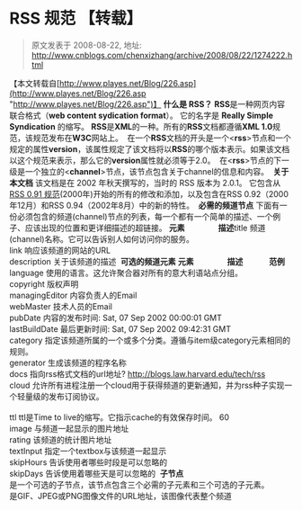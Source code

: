 # RSS 规范 【转载】 
> 原文发表于 2008-08-22, 地址: http://www.cnblogs.com/chenxizhang/archive/2008/08/22/1274222.html 


【本文转载自[http://www.playes.net/Blog/226.asp](http://www.playes.net/Blog/226.asp "http://www.playes.net/Blog/226.asp")】 **什么是 RSS？** **RSS**是一种网页内容联合格式（**web content sydication format**）。 它的名字是 **Really Simple Syndication** 的缩写。 **RSS**是**XML**的一种。所有的**RSS**文档都遵循**XML 1.0**规范，该规范发布在**W3C**网站上。  在一个**RSS**文档的开头是一个<**rss**>节点和一个规定的属性**version**，该属性规定了该文档将以**RSS**的哪个版本表示。如果该文档以这个规范来表示，那么它的**version**属性就必须等于2.0。  在<**rss**>节点的下一级是一个独立的<**channel**>节点，该节点包含关于channel的信息和内容。  **关于本文档** 该文档是在 2002 年秋天撰写的，当时的 RSS 版本为 2.0.1。 它包含从 [RSS 0.91 规范](http://my.netscape.com/publish/formats/rss-spec-0.91.html)(2000年)开始的所有的修改和添加，以及包含在RSS 0.92（2000年12月）和RSS 0.94（2002年8月）中的新的特性。  **必需的频道节点** 下面有一份必须包含的频道(channel)节点的列表，每一个都有一个简单的描述、一个例子、应该出现的位置和更详细描述的超链接。 **元素                  描述**title 频道(channel)名称。它可以告诉别人如何访问你的服务。  
link 响应该频道的网站的URL   
description 关于该频道的描述  **可选的频道元素** **元素                  描述              范例**   
language 使用的语言。这允许聚合器对所有的意大利语站点分组。  
copyright 版权声明  
managingEditor 内容负责人的Email  
webMaster 技术人员的Email  
pubDate 内容的发布时间: Sat, 07 Sep 2002 00:00:01 GMT   
lastBuildDate 最后更新时间: Sat, 07 Sep 2002 09:42:31 GMT   
category 指定该频道所属的一个或多个分类。遵循与item级category元素相同的规则。  
generator 生成该频道的程序名称  
docs 指向rss格式文档的url地址? http://blogs.law.harvard.edu/tech/rss   
cloud 允许所有进程注册一个cloud用于获得频道的更新通知，并为rss种子实现一个轻量级的发布订阅协议。   
<cloud domain="rpc.sys.com" port="80" path="/RPC2" registerProcedure="pingMe" protocol="soap"/>   
ttl ttl是Time to live的缩写。它指示cache的有效保存时间。 <ttl>60</ttl>   
image 与频道一起显示的图片地址   
rating 该频道的统计图片地址   
textInput 指定一个textbox与该频道一起显示   
skipHours 告诉使用者哪些时段是可以忽略的   
skipDays 告诉使用着哪些天是可以忽略的  **<channel>子节点<image>**  
<image>是一个可选的<channel>子节点，该节点包含三个必需的子元素和三个可选的子元素。   
<url>是GIF、JPEG或PNG图像文件的URL地址，该图像代表整个频道   
<title>用于描述上面的图像，等同于HTML语言中的<img>的alt属性   
<link>是要连接的站点的url，当显示频道时，图像的连接指向该站点。   
<title>和<link>应该与频道的<title>和<link>有相同的值   
可选的节点包括<width>和<height>，它们是数字类型，指定图像的宽度和高度，单位为像素  
<description>就是link的TITLE属性中文本，它将在调用网页时显示出来。 图像宽度的最大值为144，默认值为88  
图像高度的最大值为400，默认值为31 **<channel>子节点<cloud>**  
<cloud>是一个可选的<channel>子节点。   
它指定一个可以支持rssCloud接口的web服务，rssCloud接口可以用HTTP-POST，XML-RPC或SOAP1.1实现。   
它的目的是允许通知注册为cloud的进程频道被更新，从而实现一个轻量级的发布订阅协议。   
<cloud domain="rpc.sys.com" port="80" path="/RPC2"   
registerProcedure= "myCloud.rssPleaseNotify" protocol="xml-rpc" />  
在这个例子中，为了请求频道通知，你需要发送一个XML-RPC消息到rpc.sys.com的80端口，路径为/RPC2。调用的过程为myCloud.rssPleaseNotify。 **<channel>子节点<ttl>**  
<ttl>是一个可选的<channel>子节点。   
ttl是time to live的缩写。它表示频道在被刷新前应该被缓存的时间。这使得rss源可以被一个支持文件共享的网络所管理，例如Gnutella   
例如：<ttl>60</ttl>  <channel>子节点<textInput>   
<textInput>是<channel>的可选的子节点，<textInput>包含四个子节点。   
<title>--提交按钮的标签   
<description>--该文本输入区的描述   
<name>--文本输入区的名称   
<link>--处理文本输入的CGI脚本的URL   
使用<textInput>的目的有些神秘（？）。你可以用它提供一个搜索引擎输入框，或让读者提供反馈信息。许多聚合器忽略该节点。  **<item>的节点**一个频道可以包含许多项目（item）节点。一个项目可以代表一个故事——比如说一份报纸或杂志上的故事，如果是这样的话，那么项目的描述则是故事的概要，项目的链接则指向整个故事的存放位置。项目的所有节点都是可选的，但是至少要包含至少一个标题(title)和描述(description)。  **元素                  描述              范例**   
title item的标题  
link item的URL  
description item概要  
author 作者的email地址  
category item可以包含在一个或多个分类中  
comments 与item相关的评论的地址  
enclosure 附加的媒体对象  
guid 可以唯一确定item的字符串   
pubDate item发布的时间: Sun, 19 May 2002 15:21:36 GMT   
source rss频道来源: Quotes of the Day **<item>子节点** **<source>**  
<source>是<item>的可选节点。   
它的值是item来自的rss频道的名称，从item的title衍生而来。它有一个必须包含的属性url, 该属性链接到XML序列化源。   
<source url="http://static.userland.com/tomalak/links2.xml">Tomalak's Realm</source> 该节点的作用是提高连接的声望，进一步推广新闻项目的源头。它可以用在聚合器的Post命令中。当从聚合器通过webblog访问一个item时，<source>能够自动被生成。   
**<enclosure>**<enclosure>是<item>的可选节点。   
它有三个必要的属性。url属性指示enclosure的位置，length指出它的字节大小，type属性指出它的标准MIME类型   
url必须为一个http url。   
<enclosure url="http://www.scripting.com/mp3s/Suite.mp3" length="12216320" type="audio/mpeg" />   
<item>子节点<category>   
<category>是<item>的可选节点。   
它有一个可选属性或域，该属性是一个用来定义分类法的字符串。   
该节点的值是一个正斜杠分割的字符串，它用来在指定的分类法中识别一个分级位置（hierarchic location）。处理器可以为分类的识别建立会话。（Processors may establish conventions for the interpretation of categories）下面有两个例子：   
<category>Grateful Dead</category>   
<category domain="http://www.fool.com/cusips">MSFT</category> 你可以根据你的需要为不同的域（domain）包含很多category节点，并且可以在相同域的不同部分拥有一个前后参照的item。  **<pubDate>**  
<pubDate>是<item>的可选节点。   
它的值是item发布的日期。如果它是一个没有到达的日期，聚合器在日期到达之前可以选择不显示该item。   
<pubDate>Sun, 19 May 2002 15:21:36 GMT</pubDate>  **<guid>**  
<guid>是<item>的可选节点。   
guid是globally unique identifier的缩写。它是一个可以唯一识别item的字符串。当item发布之后，聚合器可以选择使用该字符串判断该item是否是新的。   
<guid>http://some.server.com/weblogItem3207</guid>   
guid没有特定的语法规则，聚合器必须将他们看作一个字符串。生成具有唯一性的字符串guid取决于种子的源头。   
如果guid节点有isPermaLink属性，并且值为真，读取器就会认为它是item的permalink。permalink是一个可在web浏览器中打开的url链接，它指向<item>节点所描述的全部item。   
<guid isPermaLink="true">http://inessential.com/2002/09/01.php#a2</guid>   
isPermaLink是可选属性，默认值为真。如果值为假，guid将不会被认为是一个url或指向任何对象的url。  **<comment>**  
<comment>是<item>的可选节点。   
如果出现，它指向该item评论的url   
**<author>**  
<author>是<item>的可选节点。   
它是item的作者的email。对于通过rss传播的报纸和杂志，作者可能是写该item所描述的文章的人。对于聚集型webblogs，作者可能不是责任编辑或站长。对于个人维护的webblog，忽略<author>节点是有意义的。 















































